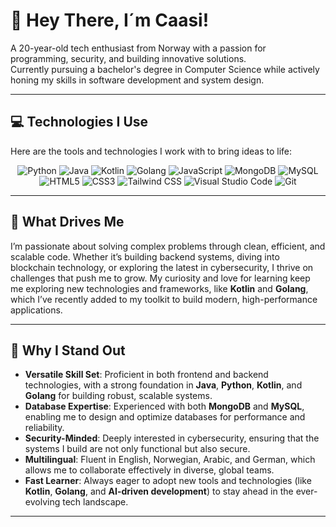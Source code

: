 # 👋 Hey There, I´m Caasi!

A 20-year-old tech enthusiast from Norway with a passion for programming, security, and building innovative solutions.  
Currently pursuing a bachelor's degree in Computer Science while actively honing my skills in software development and system design.

---

## 💻 Technologies I Use

Here are the tools and technologies I work with to bring ideas to life:

<p align="center">
  <img src="https://img.shields.io/badge/python%20-%2314354C.svg?&style=for-the-badge&logo=python&logoColor=white" alt="Python">
  <img src="https://img.shields.io/badge/java-%23ED8B00.svg?&style=for-the-badge&logo=java&logoColor=white" alt="Java">
  <img src="https://img.shields.io/badge/Kotlin-7F52FF?style=for-the-badge&logo=kotlin&logoColor=white" alt="Kotlin">
  <img src="https://img.shields.io/badge/Go-00ADD8?style=for-the-badge&logo=go&logoColor=white" alt="Golang">
  <img src="https://img.shields.io/badge/Javascript-F0DB4F?style=for-the-badge&labelColor=black&logo=javascript&logoColor=F0DB4F" alt="JavaScript">
  <img src="https://img.shields.io/badge/MongoDB-4EA94B?style=for-the-badge&logo=mongodb&logoColor=white" alt="MongoDB">
  <img src="https://img.shields.io/badge/MySQL-4479A1?style=for-the-badge&logo=mysql&logoColor=white" alt="MySQL"><br>
  <img src="https://img.shields.io/badge/HTML5-E34F26?style=for-the-badge&logo=html5&logoColor=white" alt="HTML5">
  <img src="https://img.shields.io/badge/CSS3-1572B6?style=for-the-badge&logo=css3&logoColor=white" alt="CSS3">
  <img src="https://img.shields.io/badge/Tailwind_CSS-092749?style=for-the-badge&logo=tailwindcss&logoColor=06B6D4&labelColor=000000" alt="Tailwind CSS">
  <img src="https://img.shields.io/badge/Visual_Studio-0078d7?style=for-the-badge&logo=visual%20studio&logoColor=white" alt="Visual Studio Code">
  <img src="https://img.shields.io/badge/Git-F05032?style=for-the-badge&logo=git&logoColor=white" alt="Git">
</p>

---

## 🚀 What Drives Me

I’m passionate about solving complex problems through clean, efficient, and scalable code. Whether it’s building backend systems, diving into blockchain technology, or exploring the latest in cybersecurity, I thrive on challenges that push me to grow. My curiosity and love for learning keep me exploring new technologies and frameworks, like **Kotlin** and **Golang**, which I’ve recently added to my toolkit to build modern, high-performance applications.

---

## 🌟 Why I Stand Out

- **Versatile Skill Set**: Proficient in both frontend and backend technologies, with a strong foundation in **Java**, **Python**, **Kotlin**, and **Golang** for building robust, scalable systems.
- **Database Expertise**: Experienced with both **MongoDB** and **MySQL**, enabling me to design and optimize databases for performance and reliability.
- **Security-Minded**: Deeply interested in cybersecurity, ensuring that the systems I build are not only functional but also secure.
- **Multilingual**: Fluent in English, Norwegian, Arabic, and German, which allows me to collaborate effectively in diverse, global teams.
- **Fast Learner**: Always eager to adopt new tools and technologies (like **Kotlin**, **Golang**, and **AI-driven development**) to stay ahead in the ever-evolving tech landscape.

---
